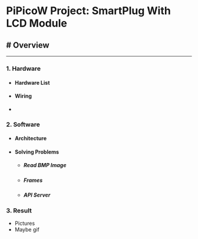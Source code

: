 # PiPicoW Project: SmartPlug With LCD Module
##  # Overview
---
### 1. Hardware
* #### Hardware List 
* #### Wiring
* 
### 2. Software
* #### Architecture
* #### Solving Problems
	* ##### Read BMP Image
	* ##### Frames
	* ##### API Server

### 3. Result
* Pictures
* Maybe gif